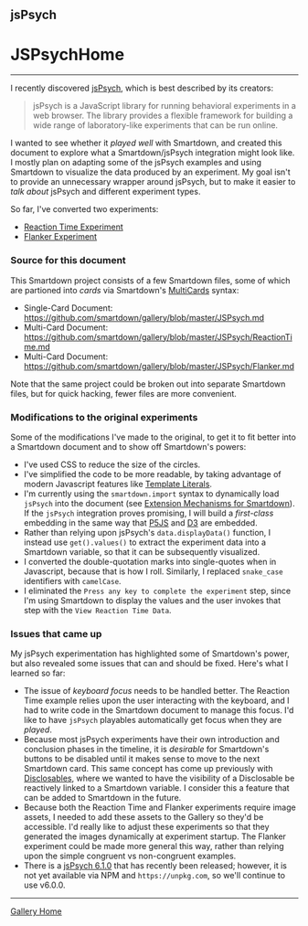 ## jsPsych

# JSPsychHome
---

I recently discovered [jsPsych](https://www.jspsych.org), which is best described by its creators:

> jsPsych is a JavaScript library for running behavioral experiments in a web browser. The library provides a flexible framework for building a wide range of laboratory-like experiments that can be run online.

I wanted to see whether it *played well* with Smartdown, and created this document to explore what a Smartdown/jsPsych integration might look like. I mostly plan on adapting some of the jsPsych examples and using Smartdown to visualize the data produced by an experiment. My goal isn't to provide an unnecessary wrapper around jsPsych, but to make it easier to *talk about* jsPsych and different experiment types.

So far, I've converted two experiments:

- [Reaction Time Experiment](:@JSPsych/ReactionTime)
- [Flanker Experiment](:@JSPsych/Flanker)

### Source for this document

This Smartdown project consists of a few Smartdown files, some of which are partioned into *cards* via Smartdown's [MultiCards](https://smartdown.site/#gallery/Multicards.md) syntax:

- Single-Card Document: https://github.com/smartdown/gallery/blob/master/JSPsych.md
- Multi-Card Document: https://github.com/smartdown/gallery/blob/master/JSPsych/ReactionTime.md
- Multi-Card Document: https://github.com/smartdown/gallery/blob/master/JSPsych/Flanker.md

Note that the same project could be broken out into separate Smartdown files, but for quick hacking, fewer files are more convenient.

### Modifications to the original experiments

Some of the modifications I've made to the original, to get it to fit better into a Smartdown document and to show off Smartdown's powers:

- I've used CSS to reduce the size of the circles.
- I've simplified the code to be more readable, by taking advantage of modern Javascript features like [Template Literals](https://developer.a.org/en-US/docs/Web/JavaScript/Reference/Template_literals).
- I'm currently using the `smartdown.import` syntax to dynamically load `jsPsych` into the document (see [Extension Mechanisms for Smartdown](https://smartdown.site/#gallery/Extensions.md)). If the `jsPsych` integration proves promising, I will build a *first-class* embedding in the same way that [P5JS](https://smartdown.site/#gallery/P5JS.md) and [D3](https://smartdown.site/#gallery/D3.md) are embedded.
- Rather than relying upon jsPsych's `data.displayData()` function, I instead use `get().values()` to extract the experiment data into a Smartdown variable, so that it can be subsequently visualized.
- I converted the double-quotation marks into single-quotes when in Javascript, because that is how I roll. Similarly, I replaced `snake_case` identifiers with `camelCase`.
- I eliminated the `Press any key to complete the experiment` step, since I'm using Smartdown to display the values and the user invokes that step with the `View Reaction Time Data`.

### Issues that came up

My jsPsych experimentation has highlighted some of Smartdown's power, but also revealed some issues that can and should be fixed. Here's what I learned so far:

- The issue of *keyboard focus* needs to be handled better. The Reaction Time example relies upon the user interacting with the keyboard, and I had to write code in the Smartdown document to manage this focus. I'd like to have `jsPsych` playables automatically get focus when they are *played*.
- Because most jsPsych experiments have their own introduction and conclusion phases in the timeline, it is *desirable* for Smartdown's buttons to be disabled until it makes sense to move to the next Smartdown card. This same concept has come up previously with [Disclosables](https://smartdown.site/#gallery/Disclosables.md), where we wanted to have the visibility of a Disclosable be reactively linked to a Smartdown variable. I consider this a feature that can be added to Smartdown in the future.
- Because both the Reaction Time and Flanker experiments require image assets, I needed to add these assets to the Gallery so they'd be accessible. I'd really like to adjust these experiments so that they generated the images dynamically at experiment startup. The Flanker experiment could be made more general this way, rather than relying upon the simple congruent vs non-congruent examples.
- There is a [jsPsych 6.1.0](https://github.com/jspsych/jsPsych/releases/tag/v6.1.0) that has recently been released; however, it is not yet available via NPM and `https://unpkg.com`, so we'll continue to use v6.0.0.

---

[Gallery Home](:@Home)
